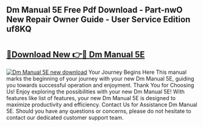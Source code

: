 ## Dm Manual 5E Free Pdf Download - Part-nwO New Repair Owner Guide - User Service Edition uf8KQ

# <h2><a href="http://bc34635.oget.top/?id=Dm+Manual+5E">🔗Download New 👉🔴 Dm Manual 5E</a></h2>

[![Dm Manual 5E new download](https://i.imgur.com/5g1atiW.png)](http://bc34635.oget.top/?id=Dm+Manual+5E)
Your Journey Begins Here This manual marks the beginning of your journey with your new Dm Manual 5E, guiding you towards successful operation and enjoyment. Thank You for Choosing Us! Enjoy exploring the possibilities with your new Dm Manual 5E! With features like list of features, your new Dm Manual 5E is designed to maximize productivity and efficiency. Contact Us for Assistance Dm Manual 5E. Should you have any questions or concerns, please do not hesitate to contact our dedicated customer support team.
